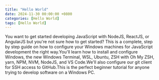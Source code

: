 ```yaml
---
title: "Hello World"
date: 2024-11-30 00:00:00 +0800
categories: [Hello World]
tags: [Hello World]
---
```


You want to get started developing JavaScript with NodeJS, ReactJS, or AngularJS but you're not sure how to get started?  This is a complete, step by step guide on how to configure your Windows machines for JavaScript development the right way.You'll learn how to install and configure Windows, the new Windows Terminal, WSL, Ubuntu, ZSH with Oh My ZSH, yarn, NPM,  NVM, NodeJS, and VS Code.We'll also configure our git client for SSH access to GitHub.This is the perfect beginner tutorial for anyone trying to develop software on a Windows PC.
